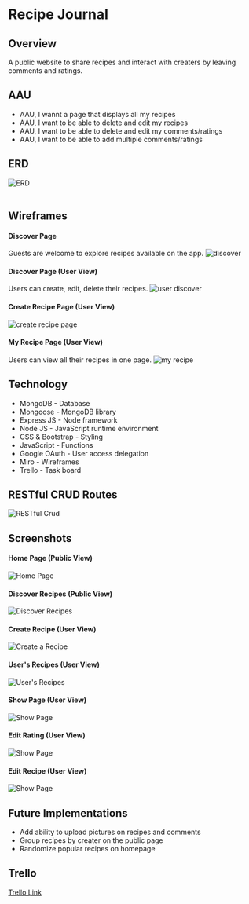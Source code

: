 # Recipe Journal

## Overview

A public website to share recipes and interact with creaters by leaving comments and ratings.

## AAU

- AAU, I wannt a page that displays all my recipes
- AAU, I want to be able to delete and edit my recipes
- AAU, I want to be able to delete and edit my comments/ratings
- AAU, I want to be able to add multiple comments/ratings

## ERD

![ERD](/public/stylesheets/images/newerd1.png)
<br><br>

## Wireframes

#### Discover Page

Guests are welcome to explore recipes available on the app.
![discover](/public/stylesheets/images/discover.png)
<br>

#### Discover Page (User View)

Users can create, edit, delete their recipes.
![user discover](/public/stylesheets/images/userdiscover.png)
<br>

#### Create Recipe Page (User View)

![create recipe page](/public/stylesheets/images/createrecipe.png)
<br>

#### My Recipe Page (User View)

Users can view all their recipes in one page.
![my recipe](/public/stylesheets/images/myrecipe.png)
<br>

## Technology

- MongoDB - Database
- Mongoose - MongoDB library
- Express JS - Node framework
- Node JS - JavaScript runtime environment
- CSS & Bootstrap - Styling
- JavaScript - Functions
- Google OAuth - User access delegation
- Miro - Wireframes
- Trello - Task board

## RESTful CRUD Routes

![RESTful Crud](/public/stylesheets/images/restfulroutes.png)

## Screenshots

#### Home Page (Public View)

![Home Page](/public/stylesheets/images/homepage.png)

#### Discover Recipes (Public View)

![Discover Recipes](/public/stylesheets/images/discoverrecipes.png)

#### Create Recipe (User View)

![Create a Recipe](/public/stylesheets/images/createarecipe.png)

#### User's Recipes (User View)

![User's Recipes](/public/stylesheets/images/userrecipes.png)

#### Show Page (User View)

![Show Page](/public/stylesheets/images/showpage.png)

#### Edit Rating (User View)

![Show Page](/public/stylesheets/images/editrating.png)

#### Edit Recipe (User View)

![Show Page](/public/stylesheets/images/editrecipe.png)

## Future Implementations

- Add ability to upload pictures on recipes and comments
- Group recipes by creater on the public page
- Randomize popular recipes on homepage

## Trello

[Trello Link](https://trello.com/b/5hLx1GPm/recipe-journal)
